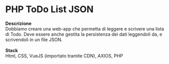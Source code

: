 PHP ToDo List JSON
===
**Descrizione** <br>
Dobbiamo creare una web-app che permetta di leggere e scrivere una lista di Todo.
Deve essere anche gestita la persistenza dei dati leggendoli da, e scrivendoli in un file JSON. <br> <br>
**Stack** <br>
Html, CSS, VueJS (importato tramite CDN), AXIOS, PHP